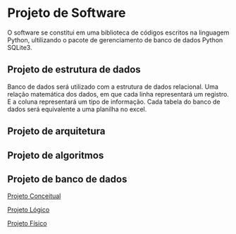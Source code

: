 # Projeto de Software

O software se constitui em uma biblioteca de códigos escritos na linguagem Python, ultilizando o pacote de gerenciamento de banco de dados Python SQLite3.

## Projeto de estrutura de dados

Banco de dados será utilizado com a estrutura de dados relacional. Uma relação matemática dos dados, em que cada linha representará um registro. E a coluna
representará um tipo de informação.
Cada tabela do banco de dados será equivalente a uma planilha no excel.

## Projeto de arquitetura

## Projeto de algoritmos

## Projeto de banco de dados


[Projeto Conceitual](projConc.md)

[Projeto Lógico](projLog.md)

[Projeto Físico](projFis.md)